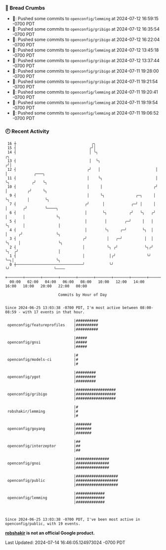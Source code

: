 ### 🍞 Bread Crumbs

 * 🚢: Pushed some commits to `openconfig/lemming` at 2024-07-12 16:59:15 -0700 PDT
 * 🚢: Pushed some commits to `openconfig/gribigo` at 2024-07-12 16:35:54 -0700 PDT
 * 🚢: Pushed some commits to `openconfig/gribigo` at 2024-07-12 16:22:04 -0700 PDT
 * 🚢: Pushed some commits to `openconfig/lemming` at 2024-07-12 13:45:18 -0700 PDT
 * 🚢: Pushed some commits to `openconfig/gribigo` at 2024-07-12 13:37:44 -0700 PDT
 * 🚢: Pushed some commits to `openconfig/gribigo` at 2024-07-11 19:28:00 -0700 PDT
 * 🚢: Pushed some commits to `openconfig/gribigo` at 2024-07-11 19:21:54 -0700 PDT
 * 🚢: Pushed some commits to `openconfig/lemming` at 2024-07-11 19:20:41 -0700 PDT
 * 🚢: Pushed some commits to `openconfig/lemming` at 2024-07-11 19:19:54 -0700 PDT
 * 🚢: Pushed some commits to `openconfig/lemming` at 2024-07-11 19:06:52 -0700 PDT

### 🕘 Recent Activity
```
 16 ┼                                  ╭╮
 15 ┤                                 ╭╯│
 14 ┤                                 │ ╰╮                           ╭╮
 13 ┤                                 │  ╰╮                         ╭╯│
 12 ┤                                ╭╯   │                         │ │            ╭───╮
 11 ┤                                │    ╰╮                        │ ╰╮          ╭╯   ╰╮
 10 ┤                                │     │                       ╭╯  │         ╭╯     ╰╮
  9 ┤                                │     ╰╮              ╭─╮     │   ╰╮        │       ╰╮
  7 ┤                               ╭╯      │            ╭─╯ │     │    │       ╭╯        ╰────╮
  6 ┤                               │       ╰╮          ╭╯   ╰╮   ╭╯    │       │              ╰╮
  5 ┤                               │        │        ╭─╯     │   │     ╰╮      │               │
  4 ┤                               │        ╰╮     ╭─╯       ╰╮  │      │     ╭╯               ╰╮
  3 ┤                              ╭╯         │   ╭─╯          │  │      ╰╮    │                 ╰╮
  2 ┤                              │          ╰╮ ╭╯            ╰╮╭╯       ╰╮  ╭╯                  │
  1 ┤                              │           │╭╯              ╰╯         ╰─╮│                   ╰╮
  0 ┼──────────────────────────────╯           ╰╯                            ╰╯                    ╰────
    +───────+───────+───────+───────+───────+───────+───────+───────+───────+───────+───────+───────+────
  00:00   02:00   04:00   06:00   08:00   10:00   12:00   14:00   16:00   18:00   20:00   22:00   00:00   

						Commits by Hour of Day


Since 2024-06-25 13:03:38 -0700 PDT, I'm most active between 08:00-08:59 - with 17 events in that hour.

```



```
                               |##########
 openconfig/featureprofiles    |##########
                               |##########

                               |#####
 openconfig/gnsi               |#####
                               |#####

                               |#
 openconfig/models-ci          |#
                               |#

                               |#########
 openconfig/ygot               |#########
                               |#########

                               |##################
 openconfig/gribigo            |##################
                               |##################

                               |#
 robshakir/lemming             |#
                               |#

                               |#######
 openconfig/goyang             |#######
                               |#######

                               |##
 openconfig/interzeptor        |##
                               |##

                               |###############
 openconfig/gnoi               |###############
                               |###############

                               |###################
 openconfig/public             |###################
                               |###################

                               |#############
 openconfig/lemming            |#############
                               |#############



Since 2024-06-25 13:03:38 -0700 PDT, I've been most active in openconfig/public, with 19 events.

```
**[robshakir](mailto:robjs@google.com) is not an official Google product.**  


Last Updated: 2024-07-14 16:46:05.124973024 -0700 PDT
